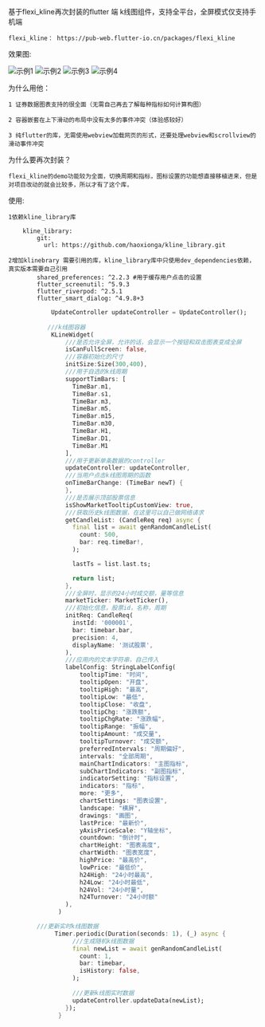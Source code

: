 基于flexi_kline再次封装的flutter 端 k线图组件，支持全平台，全屏模式仅支持手机端

    flexi_kline： https://pub-web.flutter-io.cn/packages/flexi_kline

效果图:

![示例1](/demo/images/1.jpg "图片标题")
![示例2](/demo/images/2.jpg "图片标题")
![示例3](/demo/images/3.jpg "图片标题")
![示例4](/demo/images/4.jpg "图片标题")


为什么用他：

    1 证券数据图表支持的很全面（无需自己再去了解每种指标如何计算构图）

    2 容器嵌套在上下滑动的布局中没有太多的事件冲突（体验感较好）

    3 纯flutter的库，无需使用webview加载网页的形式，还要处理webview和scrollview的滑动事件冲突

为什么要再次封装？
    
    flexi_kline的demo功能较为全面，切换周期和指标，图标设置的功能想直接移植进来，但是对项目改动的就会比较多，所以才有了这个库，



使用:

    1依赖kline_library库

        kline_library:
            git:
              url: https://github.com/haoxionga/kline_library.git
        
    2增加klinebrary 需要引用的库，kline_library库中只使用dev_dependencies依赖，真实版本需要自己引用
            shared_preferences: ^2.2.3 #用于缓存用户点击的设置
            flutter_screenutil: ^5.9.3
            flutter_riverpod: ^2.5.1
            flutter_smart_dialog: ^4.9.8+3

```dart
            UpdateController updateController = UpdateController();
            
           ///k线图容器
            KLineWidget(
                ///是否允许全屏，允许的话，会显示一个按钮和双击图表变成全屏
                isCanFullScreen: false,
                ///容器初始化的尺寸
                initSize:Size(300,400),
                ///用于自选的k线周期
                supportTimBars: [
                  TimeBar.m1,
                  TimeBar.s1,
                  TimeBar.m3,
                  TimeBar.m5,
                  TimeBar.m15,
                  TimeBar.m30,
                  TimeBar.H1,
                  TimeBar.D1,
                  TimeBar.M1
                ],
                ///用于更新单条数据的controller
                updateController: updateController,
                ///当用户点击k线图周期的函数
                onTimeBarChange: (TimeBar newT) {
                },
                ///是否展示顶部股票信息
                isShowMarketTooltipCustomView: true,
                ///获取历史k线图数据，在这里可以自己做网络请求
                getCandleList: (CandleReq req) async {
                  final list = await genRandomCandleList(
                    count: 500,
                    bar: req.timeBar!,
                  );

                  lastTs = list.last.ts;

                  return list;
                },
                ///全屏时，显示的24小时成交额，量等信息
                marketTicker: MarketTicker(),
                ///初始化信息，股票id，名称，周期
                initReq: CandleReq(
                  instId: '000001',
                  bar: timebar.bar,
                  precision: 4,
                  displayName: '测试股票',
                ),
                ///应用内的文本字符串，自己传入
                labelConfig: StringLabelConfig(
                    tooltipTime: "时间",
                    tooltipOpen: "开盘",
                    tooltipHigh: "最高",
                    tooltipLow: "最低",
                    tooltipClose: "收盘",
                    tooltipChg: "涨跌额",
                    tooltipChgRate: "涨跌幅",
                    tooltipRange: "振幅",
                    tooltipAmount: "成交量",
                    tooltipTurnover: "成交额",
                    preferredIntervals: "周期偏好",
                    intervals: "全部周期",
                    mainChartIndicators: "主图指标",
                    subChartIndicators: "副图指标",
                    indicatorSetting: "指标设置",
                    indicators: "指标",
                    more: "更多",
                    chartSettings: "图表设置",
                    landscape: "横屏",
                    drawings: "画图",
                    lastPrice: "最新价",
                    yAxisPriceScale: "Y轴坐标",
                    countdown: "倒计时",
                    chartHeight: "图表高度",
                    chartWidth: "图表宽度",
                    highPrice: "最高价",
                    lowPrice: "最低价",
                    h24High: "24小时最高",
                    h24Low: "24小时最低",
                    h24Vol: "24小时量",
                    h24Turnover: "24小时额"
                ),
              )

        ///更新实时k线图数据
             Timer.periodic(Duration(seconds: 1), (_) async {
                  ///生成随机k线图数据
                  final newList = await genRandomCandleList(
                    count: 1,
                    bar: timebar,
                    isHistory: false,
                  );
                  
                  ///更新k线图实时数据
                  updateController.updateData(newList);
                });
              }